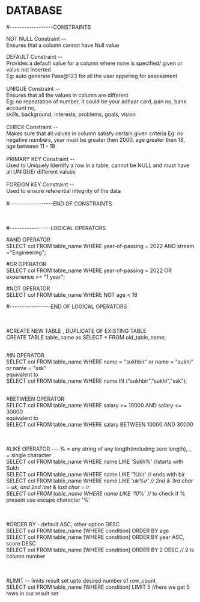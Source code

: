 # DATABASE

#------------------CONSTRAINTS

NOT NULL Constraint 	   -- <br>Ensures that a column cannot have Null value<br>

DEFAULT Constraint  	   -- <br>Provides a default value for a column where none is specified/ given or value not inserted<br>
			                      Eg: auto generate Pass@123 for all the user appering for assessment 	  <br><br>
UNIQUE Constraint   	   -- <br>Ensures that all the values in column are different<br>
	                      Eg: no repeatation of number, it could be your adhaar card, pan no, bank account no,<br>
			      skills, background, interests, problems, goals, vision 
<br><br>
CHECK Constraint    	   -- <br>Makes sure that all values in column satisfy certain given criteria
			                      Eg: no negative numbers, year must be greater then 2000, age greater then 18, age between 11 - 18
<br><br>
 PRIMARY KEY Constraint  -- <br>Used to Uniquely Identify a row in a table, cannot be NULL and must have all UNIQUE/
                            different values
<br><br>
FOREIGN KEY Constraint   -- <br>Used to ensure referential integrity of the data
<br><br>
#------------------END OF CONSTRAINTS
<br><br><br>


#-----------------LOGICAL OPERATORS

#AND OPERATOR<br>
SELECT col FROM table_name WHERE year-of-passing = 2022 AND stream ="Engineering";

#OR OPERATOR<br>
SELECT col FROM table_name WHERE year-of-passing = 2022 OR experience >= "1 year";

#NOT OPERATOR<br>
SELECT col FROM table_name WHERE NOT age < 18

#-----------------END OF LOGICAL OPERATORS
<br><br><br>


#CREATE NEW TABLE , DUPLICATE OF EXISTING TABLE <br>
CREATE TABLE table_name as SELECT * FROM old_table_name;
<br><br>

#IN OPERATOR<br>
SELECT col FROM table_name WHERE name = "sukhbir" or name = "sukhi" or name = "ssk"<br>
equivalent to<br>
SELECT col FROM table_name WHERE name IN ("sukhbir","sukhi","ssk");
<br><br>

#BETWEEN OPERATOR<br>
SELECT col FROM table_name WHERE salary >= 10000 AND salary <= 30000<br>
equivalent to<br>
SELECT col FROM table_name WHERE salary BETWEEN 10000 AND 30000<br>
<br><br>

#LIKE OPERATOR --- % = any string of any length(including zero length), _ = single character<br>
SELECT col FROM table_name WHERE name LIKE 'Sukh%' //starts with Sukh<br>
SELECT col FROM table_name WHERE name LIKE '%bir'  // ends with bir<br>
SELECT col FROM table_name WHERE name LIKE '_uk%ir' // 2nd & 3rd char = uk, and  2nd last & last char = ir<br>
SELECT col FROM table_name WHERE name LIKE '10_\%' // to check if % present use escape character '\%'<br>
<br><br>

#ORDER BY - default ASC, other option DESC<br>
SELECT col FROM table_name [WHERE condition] ORDER BY age<br>
SELECT col FROM table_name [WHERE condition] ORDER BY year ASC, score DESC<br>
SELECT col FROM table_name [WHERE condition] ORDER BY 2 DESC // 2 is column number<br>
<br><br>

#LIMIT -- limits result set upto desired number of row_count <br>
SELECT col FROM table_name [WHERE condition] LIMIT 5  //here we get 5 rows in our result set
<br><br>
